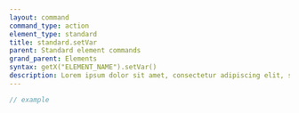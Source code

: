 ```yaml
---
layout: command
command_type: action
element_type: standard
title: standard.setVar
parent: Standard element commands
grand_parent: Elements
syntax: getX("ELEMENT_NAME").setVar()
description: Lorem ipsum dolor sit amet, consectetur adipiscing elit, sed do eiusmod tempor incididunt ut labore et dolore magna aliqua. Ut enim ad minim veniam, quis nostrud exercitation ullamco laboris nisi ut aliquip ex ea commodo consequat.
---
```


```javascript
// example
```